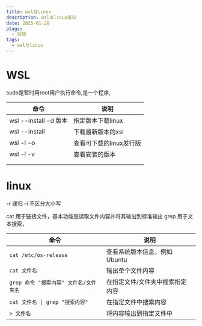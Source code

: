 ```yaml
---
title: wsl与linux
description: wsl与linux笔记
date: 2025-01-28
ptags:
  - 后端
tags:
  - wsl与linux
---
```

# WSL

sudo是暂时用root用户执行命令,是一个程序,


| 命令                  | 说明             |
| ------------------- | -------------- |
| wsl --install -d 版本 | 指定版本下载linux    |
| wsl --install       | 下载最新版本的xsl     |
| wsl -l -o           | 查看可下载的linux发行版 |
| wsl -l -v           | 查看安装的版本        |
|                     |                |
|                     |                |
# linux
-r 递归
-i 不区分大小写


cat 用于链接文件，基本功能是读取文件内容并将其输出到标准输出
grep 用于文本搜索，

| 命令                        | 说明                 |
| ------------------------- | ------------------ |
| `cat /etc/os-release`     | 查看系统版本信息，例如 Ubuntu |
| `cat 文件名`                 | 输出单个文件内容           |
| `grep 命令 "搜索内容" 文件名/文件夹名` | 在指定文件/文件夹中搜索指定内容   |
| `cat 文件名 \| grep "搜索内容"`  | 在指定文件中搜索内容         |
| `> 文件名`                   | 将内容输出到指定文件中        |
